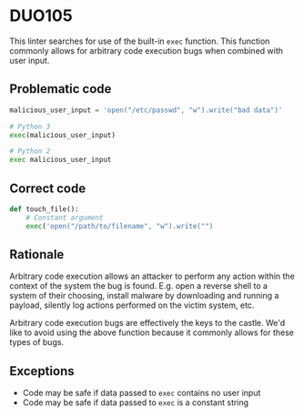 # DUO105

This linter searches for use of the built-in `exec` function. This function
commonly allows for arbitrary code execution bugs when combined with user
input.

## Problematic code

```python
malicious_user_input = 'open("/etc/passwd", "w").write("bad data")'

# Python 3
exec(malicious_user_input)

# Python 2
exec malicious_user_input
```

## Correct code

```python
def touch_file():
    # Constant argument
    exec('open("/path/to/filename", "w").write("")
```

## Rationale

Arbitrary code execution allows an attacker to perform any action within the
context of the system the bug is found. E.g. open a reverse shell to a system
of their choosing, install malware by downloading and running a payload,
silently log actions performed on the victim system, etc.

Arbitrary code execution bugs are effectively the keys to the castle. We'd
like to avoid using the above function because it commonly allows for these
types of bugs.


## Exceptions

* Code may be safe if data passed to `exec` contains no user input
* Code may be safe if data passed to `exec` is a constant string
